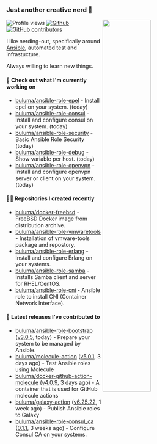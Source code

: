 ### Just another creative nerd 👋


![Profile views](https://gpvc.arturio.dev/buluma) <a href="https://gitstats.me/buluma">
  <img align="right" src="https://github-readme-stats.vercel.app/api?username=buluma&theme=gotham&show_icons=true" width="50%"/>
</a>
[![Github](https://img.shields.io/badge/-buluma-black?style=flat&labelColor=black&logo=github&logoColor=white&include_all_commits=true&count_private=true)](https://gitstats.me/buluma)
[![GitHub contributors](https://img.shields.io/github/contributors/buluma/badges.svg)](https://GitHub.com/buluma/badges/graphs/contributors/)

I like nerding-out, specifically around [Ansible](https://github.com/ansible/ansible), automated test and infrastucture.

Always willing to learn new things.

#### 👷 Check out what I'm currently working on

- [buluma/ansible-role-epel](https://github.com/buluma/ansible-role-epel) - Install epel on your system. (today)
- [buluma/ansible-role-consul](https://github.com/buluma/ansible-role-consul) - Install and configure consul on your system. (today)
- [buluma/ansible-role-security](https://github.com/buluma/ansible-role-security) - Basic Ansible Role Security (today)
- [buluma/ansible-role-debug](https://github.com/buluma/ansible-role-debug) - Show variable per host. (today)
- [buluma/ansible-role-openvpn](https://github.com/buluma/ansible-role-openvpn) - Install and configure openvpn server or client on your system. (today)

#### 👨‍💻 Repositories I created recently

- [buluma/docker-freebsd](https://github.com/buluma/docker-freebsd) - FreeBSD Docker image from distribution archive.
- [buluma/ansible-role-vmwaretools](https://github.com/buluma/ansible-role-vmwaretools) - Installation of vmware-tools package and repostory.
- [buluma/ansible-role-erlang](https://github.com/buluma/ansible-role-erlang) - Install and configure Erlang on your systems.
- [buluma/ansible-role-samba](https://github.com/buluma/ansible-role-samba) - Installs Samba client and server for RHEL/CentOS.
- [buluma/ansible-role-cni](https://github.com/buluma/ansible-role-cni) - Ansible role to install CNI (Container Network Interface).

#### 🚀 Latest releases I've contributed to

- [buluma/ansible-role-bootstrap](https://github.com/buluma/ansible-role-bootstrap) ([v3.0.5](https://github.com/buluma/ansible-role-bootstrap/releases/tag/v3.0.5), today) - Prepare your system to be managed by Ansible.
- [buluma/molecule-action](https://github.com/buluma/molecule-action) ([v5.0.1](https://github.com/buluma/molecule-action/releases/tag/v5.0.1), 3 days ago) - Test Ansible roles using Molecule
- [buluma/docker-github-action-molecule](https://github.com/buluma/docker-github-action-molecule) ([v4.0.9](https://github.com/buluma/docker-github-action-molecule/releases/tag/v4.0.9), 3 days ago) - A container that is used for GitHub molecule actions
- [buluma/galaxy-action](https://github.com/buluma/galaxy-action) ([v6.25.22](https://github.com/buluma/galaxy-action/releases/tag/v6.25.22), 1 week ago) - Publish Ansible roles to Galaxy
- [buluma/ansible-role-consul_ca](https://github.com/buluma/ansible-role-consul_ca) ([0.1.1](https://github.com/buluma/ansible-role-consul_ca/releases/tag/0.1.1), 3 weeks ago) - Configure Consul CA on your systems.


